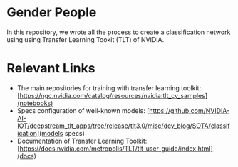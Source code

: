 # Gender People

In this repository, we wrote all the process to create a classification network using using Transfer Learning Tookit (TLT) of NVIDIA.


# Relevant Links

* The main repositories for training with transfer learning toolkit: [https://ngc.nvidia.com/catalog/resources/nvidia:tlt_cv_samples](notebooks)
* Specs configuration of well-known models: [https://github.com/NVIDIA-AI-IOT/deepstream_tlt_apps/tree/release/tlt3.0/misc/dev_blog/SOTA/classification](models specs)
* Documentation of Transfer Learning Toolkit: [https://docs.nvidia.com/metropolis/TLT/tlt-user-guide/index.html](docs)
